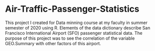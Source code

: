 # Air-Traffic-Passenger-Statistics
This project I created for Data minning course at my faculty in summer semester of 2020 using R. Elements of the data dictionary describe San Francisco International Airport (SFO)
passenger statistical data. The purpose of this project was to see the correlation of the variable GEO.Summary with other factors of this airport.
